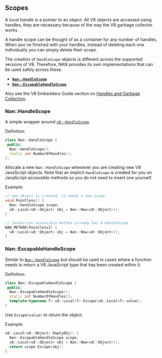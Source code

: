 ## Scopes

A _local handle_ is a pointer to an object. All V8 objects are accessed using handles, they are necessary because of the way the V8 garbage collector works.

A handle scope can be thought of as a container for any number of handles. When you've finished with your handles, instead of deleting each one individually you can simply delete their scope.

The creation of `HandleScope` objects is different across the supported versions of V8. Therefore, NAN provides its own implementations that can be used safely across these.

 - <a href="#api_nan_handle_scope"><b><code>Nan::HandleScope</code></b></a>
 - <a href="#api_nan_escapable_handle_scope"><b><code>Nan::EscapableHandleScope</code></b></a>

Also see the V8 Embedders Guide section on [Handles and Garbage Collection](https://github.com/v8/v8/wiki/Embedder%27s%20Guide#handles-and-garbage-collection).

<a name="api_nan_handle_scope"></a>
### Nan::HandleScope

A simple wrapper around [`v8::HandleScope`](https://v8docs.nodesource.com/node-8.11/d3/d95/classv8_1_1_handle_scope.html).

Definition:

```c++
class Nan::HandleScope {
 public:
  Nan::HandleScope();
  static int NumberOfHandles();
};
```

Allocate a new `Nan::HandleScope` whenever you are creating new V8 JavaScript objects. Note that an implicit `HandleScope` is created for you on JavaScript-accessible methods so you do not need to insert one yourself.

Example:

```c++
// new object is created, it needs a new scope:
void Pointless() {
  Nan::HandleScope scope;
  v8::Local<v8::Object> obj = Nan::New<v8::Object>();
}

// JavaScript-accessible method already has a HandleScope
NAN_METHOD(Pointless2) {
  v8::Local<v8::Object> obj = Nan::New<v8::Object>();
}
```

<a name="api_nan_escapable_handle_scope"></a>
### Nan::EscapableHandleScope

Similar to [`Nan::HandleScope`](#api_nan_handle_scope) but should be used in cases where a function needs to return a V8 JavaScript type that has been created within it.

Definition:

```c++
class Nan::EscapableHandleScope {
 public:
  Nan::EscapableHandleScope();
  static int NumberOfHandles();
  template<typename T> v8::Local<T> Escape(v8::Local<T> value);
}
```

Use `Escape(value)` to return the object.

Example:

```c++
v8::Local<v8::Object> EmptyObj() {
  Nan::EscapableHandleScope scope;
  v8::Local<v8::Object> obj = Nan::New<v8::Object>();
  return scope.Escape(obj);
}
```

